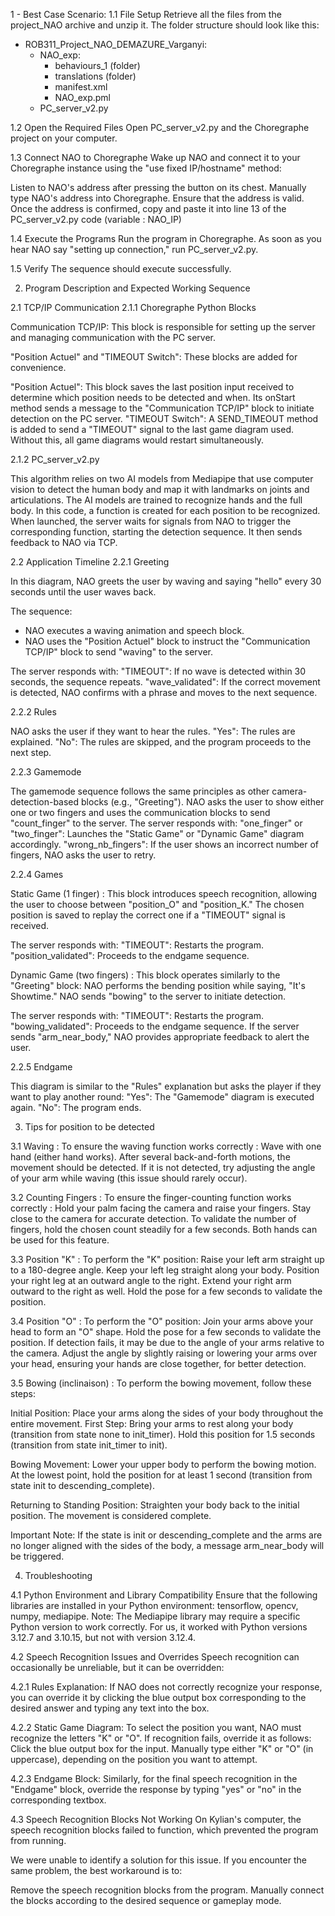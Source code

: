 1 - Best Case Scenario:
1.1 File Setup
Retrieve all the files from the project_NAO archive and unzip it. The folder structure should look like this:
- ROB311_Project_NAO_DEMAZURE_Varganyi:
    - NAO_exp:
        - behaviours_1 (folder)
        - translations (folder)
        - manifest.xml
        - NAO_exp.pml
    - PC_server_v2.py

1.2 Open the Required Files
Open PC_server_v2.py and the Choregraphe project on your computer.

1.3 Connect NAO to Choregraphe
Wake up NAO and connect it to your Choregraphe instance using the "use fixed IP/hostname" method:

Listen to NAO's address after pressing the button on its chest.
Manually type NAO's address into Choregraphe.
Ensure that the address is valid.
Once the address is confirmed, copy and paste it into line 13 of the PC_server_v2.py code (variable : NAO_IP)

1.4 Execute the Programs
Run the program in Choregraphe. As soon as you hear NAO say "setting up connection," run PC_server_v2.py.

1.5 Verify
The sequence should execute successfully.


2. Program Description and Expected Working Sequence

2.1 TCP/IP Communication
2.1.1 Choregraphe Python Blocks

Communication TCP/IP:
This block is responsible for setting up the server and managing communication with the PC server.

"Position Actuel" and "TIMEOUT Switch":
These blocks are added for convenience.

"Position Actuel": This block saves the last position input received to determine which position needs to be detected and when. Its onStart method sends a message to the "Communication TCP/IP" block to initiate detection on the PC server.
"TIMEOUT Switch": A SEND_TIMEOUT method is added to send a "TIMEOUT" signal to the last game diagram used. Without this, all game diagrams would restart simultaneously.

2.1.2 PC_server_v2.py

This algorithm relies on two AI models from Mediapipe that use computer vision to detect the human body and map it with landmarks on joints and articulations. The AI models are trained to recognize hands and the full body.
In this code, a function is created for each position to be recognized. When launched, the server waits for signals from NAO to trigger the corresponding function, starting the detection sequence. It then sends feedback to NAO via TCP.

2.2 Application Timeline
2.2.1 Greeting

In this diagram, NAO greets the user by waving and saying "hello" every 30 seconds until the user waves back.

The sequence:
- NAO executes a waving animation and speech block.
- NAO uses the "Position Actuel" block to instruct the "Communication TCP/IP" block to send "waving" to the server.

The server responds with:
"TIMEOUT": If no wave is detected within 30 seconds, the sequence repeats.
"wave_validated": If the correct movement is detected, NAO confirms with a phrase and moves to the next sequence.

2.2.2 Rules

NAO asks the user if they want to hear the rules.
"Yes": The rules are explained.
"No": The rules are skipped, and the program proceeds to the next step.

2.2.3 Gamemode

The gamemode sequence follows the same principles as other camera-detection-based blocks (e.g., "Greeting").
NAO asks the user to show either one or two fingers and uses the communication blocks to send "count_finger" to the server.
The server responds with:
"one_finger" or "two_finger": Launches the "Static Game" or "Dynamic Game" diagram accordingly.
"wrong_nb_fingers": If the user shows an incorrect number of fingers, NAO asks the user to retry.

2.2.4 Games

Static Game (1 finger) :
This block introduces speech recognition, allowing the user to choose between "position_O" and "position_K."
The chosen position is saved to replay the correct one if a "TIMEOUT" signal is received.

The server responds with:
"TIMEOUT": Restarts the program.
"position_validated": Proceeds to the endgame sequence.


Dynamic Game (two fingers) :
This block operates similarly to the "Greeting" block:
NAO performs the bending position while saying, "It's Showtime."
NAO sends "bowing" to the server to initiate detection.

The server responds with:
"TIMEOUT": Restarts the program.
"bowing_validated": Proceeds to the endgame sequence.
If the server sends "arm_near_body," NAO provides appropriate feedback to alert the user.

2.2.5 Endgame

This diagram is similar to the "Rules" explanation but asks the player if they want to play another round:
"Yes": The "Gamemode" diagram is executed again.
"No": The program ends.

3. Tips for position to be detected

3.1 Waving : 
To ensure the waving function works correctly : 
Wave with one hand (either hand works). After several back-and-forth motions, the movement should be detected.
If it is not detected, try adjusting the angle of your arm while waving (this issue should rarely occur).

3.2 Counting Fingers : 
To ensure the finger-counting function works correctly : 
Hold your palm facing the camera and raise your fingers. Stay close to the camera for accurate detection.
To validate the number of fingers, hold the chosen count steadily for a few seconds. Both hands can be used for this feature.

3.3 Position "K" :
To perform the "K" position:
Raise your left arm straight up to a 180-degree angle.
Keep your left leg straight along your body.
Position your right leg at an outward angle to the right.
Extend your right arm outward to the right as well.
Hold the pose for a few seconds to validate the position.

3.4 Position "O" :
To perform the "O" position:
Join your arms above your head to form an "O" shape.
Hold the pose for a few seconds to validate the position.
If detection fails, it may be due to the angle of your arms relative to the camera.
Adjust the angle by slightly raising or lowering your arms over your head, ensuring your hands are close together, for better detection.

3.5 Bowing (inclinaison) : 
To perform the bowing movement, follow these steps:

Initial Position:
Place your arms along the sides of your body throughout the entire movement.
First Step: Bring your arms to rest along your body (transition from state none to init_timer). Hold this position for 1.5 seconds (transition from state init_timer to init).

Bowing Movement:
Lower your upper body to perform the bowing motion.
At the lowest point, hold the position for at least 1 second (transition from state init to descending_complete).

Returning to Standing Position:
Straighten your body back to the initial position. The movement is considered complete.

Important Note:
If the state is init or descending_complete and the arms are no longer aligned with the sides of the body, a message arm_near_body will be triggered.

4. Troubleshooting

4.1 Python Environment and Library Compatibility
Ensure that the following libraries are installed in your Python environment: tensorflow, opencv, numpy, mediapipe.
Note: The Mediapipe library may require a specific Python version to work correctly. For us, it worked with Python versions 3.12.7 and 3.10.15, but not with version 3.12.4.

4.2 Speech Recognition Issues and Overrides
Speech recognition can occasionally be unreliable, but it can be overridden:

4.2.1 Rules Explanation:
If NAO does not correctly recognize your response, you can override it by clicking the blue output box corresponding to the desired answer and typing any text into the box.

4.2.2 Static Game Diagram:
To select the position you want, NAO must recognize the letters "K" or "O". If recognition fails, override it as follows:
Click the blue output box for the input.
Manually type either "K" or "O" (in uppercase), depending on the position you want to attempt.

4.2.3 Endgame Block:
Similarly, for the final speech recognition in the "Endgame" block, override the response by typing "yes" or "no" in the corresponding textbox.

4.3 Speech Recognition Blocks Not Working
On Kylian's computer, the speech recognition blocks failed to function, which prevented the program from running.

We were unable to identify a solution for this issue. If you encounter the same problem, the best workaround is to:

Remove the speech recognition blocks from the program.
Manually connect the blocks according to the desired sequence or gameplay mode.
